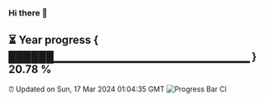 ### Hi there 👋
⏳ Year progress { ██████▁▁▁▁▁▁▁▁▁▁▁▁▁▁▁▁▁▁▁▁▁▁▁▁ } 20.78 %
---
⏰ Updated on Sun, 17 Mar 2024 01:04:35 GMT
![Progress Bar CI](https://github.com/liununu/liununu/workflows/Progress%20Bar%20CI/badge.svg)

